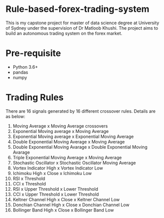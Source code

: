 # Rule-based-forex-trading-system

This is my capstone project for master of data science degree at University of Sydney under the supervision of Dr Matloob Khushi. The project aims to build an autonomous trading system on the forex market.


# Pre-requisite
- Python 3.6+
- pandas
- numpy

# Trading Rules
There are 16 signals generated by 16 different crossover rules. Details are as below:
1. Moving Average x Moving Average crossovers
2. Exponential Moving average x Moving Average
3. Exponential Moving average x Exponential Moving Average
4. Double Exponential Moving Average x Moving Average
5. Double Exponential Moving Avarage x Double Exponential Moving Avarage
6. Triple Exponential Moving Average x Moving Average
7. Stochastic Oscillator x Stochastic Oscillator Moving Average
8. Vortex Indicator High x Vortex Indicator Low
9. Ichimoku High x Close x Ichimoku Low
10. RSI x Threshold
11. CCI x Threshold
12. RSI x Upper Threshold x Lower Threshold
13. CCI x Upper Threshold x Lower Threshold
14. Keltner Channel High x Close x Keltner Channel Low
15. Donchian Channel High x Close x Donchian Channel Low
16. Bollinger Band High x Close x Bollinger Band Low
